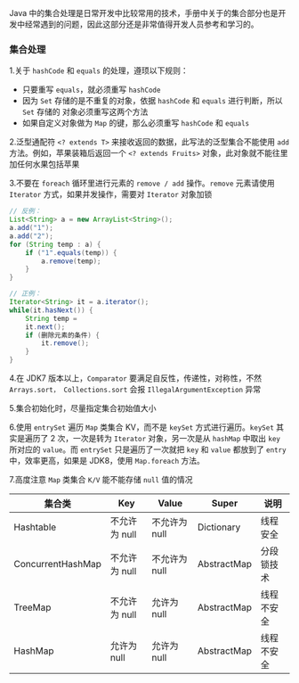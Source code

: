 Java 中的集合处理是日常开发中比较常用的技术，手册中关于的集合部分也是开发中经常遇到的问题，因此这部分还是非常值得开发人员参考和学习的。

### 集合处理
1.关于 `hashCode` 和 `equals` 的处理，遵顼以下规则：
  - 只要重写 `equals`，就必须重写 `hashCode`
  - 因为 `Set` 存储的是不重复的对象，依据 `hashCode` 和 `equals` 进行判断，所以 `Set` 存储的 对象必须重写这两个方法
  - 如果自定义对象做为 `Map` 的键，那么必须重写 `hashCode` 和 `equals`

2.泛型通配符 `<? extends T>` 来接收返回的数据，此写法的泛型集合不能使用 `add` 方法。例如，苹果装箱后返回一个 `<? extends Fruits>` 对象，此对象就不能往里加任何水果包括苹果

3.不要在 `foreach` 循环里进行元素的 `remove / add` 操作。`remove` 元素请使用 `Iterator` 方式，如果并发操作，需要对 `Iterator` 对象加锁
``` java
// 反例： 
List<String> a = new ArrayList<String>(); 
a.add("1"); 
a.add("2"); 
for (String temp : a) { 
    if ("1".equals(temp)) { 
        a.remove(temp);
    } 
}

// 正例：
Iterator<String> it = a.iterator(); 
while(it.hasNext()) { 
    String temp =
    it.next();
    if (删除元素的条件) { 
        it.remove();
    }
}
```

4.在 JDK7 版本以上，`Comparator` 要满足自反性，传递性，对称性，不然 `Arrays.sort， Collections.sort` 会报 `IllegalArgumentException` 异常

5.集合初始化时，尽量指定集合初始值大小

6.使用 `entrySet` 遍历 `Map` 类集合 KV，而不是 `keySet` 方式进行遍历。`keySet` 其实是遍历了 2 次，一次是转为 `Iterator` 对象，另一次是从 `hashMap` 中取出 `key` 所对应的 `value`。而 `entrySet` 只是遍历了一次就把 `key` 和 `value` 都放到了 `entry`中，效率更高，如果是 JDK8，使用 `Map.foreach` 方法。

7.高度注意 `Map` 类集合 `K/V` 能不能存储 `null` 值的情况

| 集合类             | Key          | Value        | Super       | 说明       |
| ----------------- | ------------ | ------------ | ----------- | ---------- |
| Hashtable         | 不允许为 null | 不允许为 null | Dictionary  | 线程安全   |
| ConcurrentHashMap | 不允许为 null | 不允许为 null | AbstractMap | 分段锁技术 |
| TreeMap           | 不允许为 null | 允许为 null   | AbstractMap | 线程不安全 |
| HashMap           | 允许为 null   | 允许为 null   | AbstractMap | 线程不安全 | 
